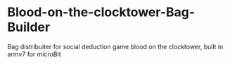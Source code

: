 # Blood-on-the-clocktower-Bag-Builder
Bag distribuiter for social deduction game blood on the clocktower, built in armv7 for microBit
